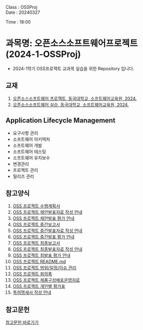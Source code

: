 Class : OSSProj    
Date : 20240327    

Time : 18:00


# 과목명: 오픈소스소프트웨어프로젝트(2024-1-OSSProj)

- 2024-1학기 OSS프로젝트 교과목 실습을 위한 Repository 입니다.

## 교재  
1. [오픈소스소프트웨어 프로젝트, 동국대학교, 소프트웨어교육원, 2024.](https://wikidocs.net/book/14591)
2. [오픈소스소프트웨어 실습, 동국대학교, 소프트웨어교육원, 2024.](https://wikidocs.net/book/13835)

## Application Lifecycle Management

- 요구사항 관리  
- 소프트웨어 아키텍처  
- 소프트웨어 개발  
- 소프트웨어 테스팅  
- 소프트웨어 유지보수  
- 변경관리  
- 프로젝트 관리  
- 릴리즈 관리

## 참고양식  
1. [OSS 프로젝트 수행계획서](https://github.com/CSID-DGU/2024-1-OSSProj/blob/3ee88792c4d79dbee27a0348d8c6ebef5d9ac1b1/Doc/1_1_OSSProj_Tn_Tname_%EC%88%98%ED%96%89%EA%B3%84%ED%9A%8D%EC%84%9C.md)  
2. [OSS 프로젝트 제안발표자료 작성 안내](https://github.com/CSID-DGU/2024-1-OSSProj/blob/872f77e635cae20fc021c5be639abe4ca8e8b041/Doc/1_2_OSSProj_Tn_Tname_%EC%A0%9C%EC%95%88%EB%B0%9C%ED%91%9C%EC%9E%90%EB%A3%8C%EC%9E%91%EC%84%B1%EC%95%88%EB%82%B4.md)  
3. [OSS 프로젝트 제안발표 평가 안내](https://wikidocs.net/edit/page/234613)  
4. [OSS 프로젝트 중간보고서](https://github.com/CSID-DGU/2024-1-OSSProj/blob/872f77e635cae20fc021c5be639abe4ca8e8b041/Doc/2_1_OSSProj_Tn_Tname_%EC%A4%91%EA%B0%84%EB%B3%B4%EA%B3%A0%EC%84%9C.md)  
5. [OSS 프로젝트 중간발표자료 작성 안내](https://github.com/CSID-DGU/2024-1-OSSProj/blob/872f77e635cae20fc021c5be639abe4ca8e8b041/Doc/2_2_OSSProj_Tn_Tname_%EC%A4%91%EA%B0%84%EB%B0%9C%ED%91%9C%EC%9E%90%EB%A3%8C%EC%9E%91%EC%84%B1%EC%95%88%EB%82%B4.md)  
6. [OSS 프로젝트 중간발표 평가 안내](https://wikidocs.net/edit/page/234656)  
7. [OSS 프로젝트 최종보고서](https://github.com/CSID-DGU/2024-1-OSSProj/blob/872f77e635cae20fc021c5be639abe4ca8e8b041/Doc/3_1_OSSProj_Tn_Tname_%EC%B5%9C%EC%A2%85%EB%B3%B4%EA%B3%A0%EC%84%9C.md)  
8. [OSS 프로젝트 최종발표자료 작성 안내](https://github.com/CSID-DGU/2024-1-OSSProj/blob/872f77e635cae20fc021c5be639abe4ca8e8b041/Doc/3_2_OSSProj_Tn_Tname_%EC%B5%9C%EC%A2%85%EB%B0%9C%ED%91%9C%EC%9E%90%EB%A3%8C%EC%9E%91%EC%84%B1%EC%95%88%EB%82%B4.md)  
9. [OSS 프로젝트 최발표 평가 안내](https://wikidocs.net/edit/page/234659)  
10. [OSS 프로젝트 README.md](https://github.com/CSID-DGU/2024-1-OSSProj/blob/872f77e635cae20fc021c5be639abe4ca8e8b041/README.md)  
11. [OSS 프로젝트 범위/일정/이슈 관리](https://github.com/CSID-DGU/2024-1-OSSProj/blob/b6aeefdf02cad3c783b58c895d82232cdab06130/Doc/4_1_OSSProj_Tn_Tname_%EB%B2%94%EC%9C%84_%EC%9D%BC%EC%A0%95_%EC%9D%B4%EC%8A%88%EA%B4%80%EB%A6%AC.md)  
12. [OSS 프로젝트 회의록](https://github.com/CSID-DGU/2024-1-OSSProj/blob/b6aeefdf02cad3c783b58c895d82232cdab06130/Doc/4_2_OSSProj_Tn_Tname_%ED%9A%8C%EC%9D%98%EB%A1%9D.md)  
13. [OSS 프로젝트 제품구성배포운영자료](https://github.com/CSID-DGU/2024-1-OSSProj/blob/b6aeefdf02cad3c783b58c895d82232cdab06130/Doc/4_3_OSSProj_Tn_Tname_%EC%A0%9C%ED%92%88%EA%B5%AC%EC%84%B1%EB%B0%B0%ED%8F%AC%EC%9A%B4%EC%98%81%EC%9E%90%EB%A3%8C.md)
14. [OSS 프로젝트 개인별 평가표](https://github.com/CSID-DGU/2024-1-OSSProj/blob/872f77e635cae20fc021c5be639abe4ca8e8b041/Doc/5_5_OSSProj_Tn_Tname_%EA%B0%9C%EC%9D%B8%EB%B3%84%ED%8F%89%EA%B0%80%ED%91%9C.hwp)
15. [특허명세서 작성 안내](https://github.com/CSID-DGU/2024-1-OSSProj/blob/872f77e635cae20fc021c5be639abe4ca8e8b041/Doc/5_6_OSSProj_Tn_Tname_%ED%8A%B9%ED%97%88%EB%AA%85%EC%84%B8%EC%84%9C%EC%9E%91%EC%84%B1%EC%95%88%EB%82%B4.hwp)  

## 참고문헌  
[참고문헌 바로가기](https://github.com/CSID-DGU/2024-1-OSSProj/blob/main/References/References.md)  

